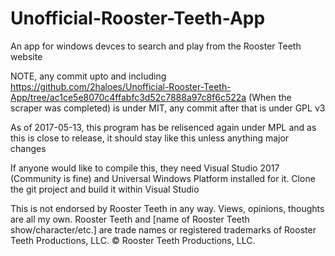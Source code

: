 # Unofficial-Rooster-Teeth-App
An app for windows devces to search and play from the Rooster Teeth website

NOTE, any commit upto and including https://github.com/2haloes/Unofficial-Rooster-Teeth-App/tree/ac1ce5e8070c4ffabfc3d52c7888a97c8f6c522a (When the scraper was completed) is under MIT, any commit after that is under GPL v3

As of 2017-05-13, this program has be relisenced again under MPL and as this is close to release, it should stay like this unless anything major changes

If anyone would like to compile this, they need Visual Studio 2017 (Community is fine) and Universal Windows Platform installed for it. Clone the git project and build it within Visual Studio

This is not endorsed by Rooster Teeth in any way.  Views, opinions, thoughts are all my own.  Rooster Teeth and [name of Rooster Teeth show/character/etc.] are trade names or registered trademarks of Rooster Teeth Productions, LLC.  © Rooster Teeth Productions, LLC.
